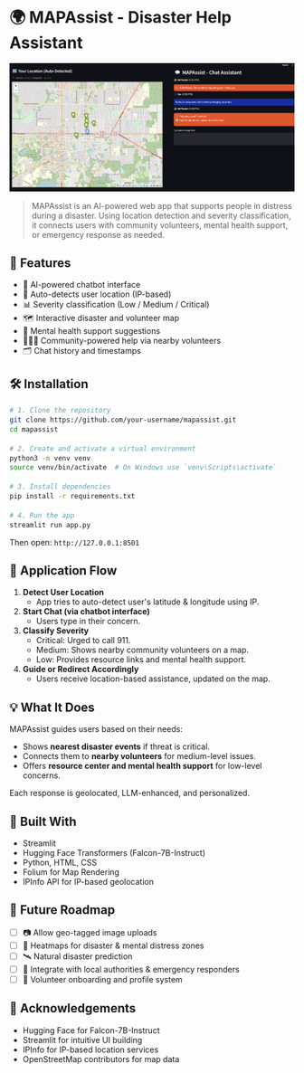 # 🌍 MAPAssist - Disaster Help Assistant

![MAPAssist Banner](assets/demo.png)

> MAPAssist is an AI-powered web app that supports people in distress during a disaster. Using location detection and severity classification, it connects users with community volunteers, mental health support, or emergency response as needed.

## 🚀 Features

- 🤖 AI-powered chatbot interface
- 📍 Auto-detects user location (IP-based)
- 📊 Severity classification (Low / Medium / Critical)
- 🗺️ Interactive disaster and volunteer map
- 🧠 Mental health support suggestions
- 🧑‍🤝‍🧑 Community-powered help via nearby volunteers
- 🗂️ Chat history and timestamps

## 🛠️ Installation

```bash
# 1. Clone the repository
git clone https://github.com/your-username/mapassist.git
cd mapassist

# 2. Create and activate a virtual environment
python3 -m venv venv
source venv/bin/activate  # On Windows use `venv\Scripts\activate`

# 3. Install dependencies
pip install -r requirements.txt

# 4. Run the app
streamlit run app.py
```

Then open: `http://127.0.0.1:8501`

## 🧭 Application Flow

1. **Detect User Location**
   - App tries to auto-detect user's latitude & longitude using IP.
2. **Start Chat (via chatbot interface)**
   - Users type in their concern.
3. **Classify Severity**
   - Critical: Urged to call 911.
   - Medium: Shows nearby community volunteers on a map.
   - Low: Provides resource links and mental health support.
4. **Guide or Redirect Accordingly**
   - Users receive location-based assistance, updated on the map.

## 💡 What It Does

MAPAssist guides users based on their needs:
- Shows **nearest disaster events** if threat is critical.
- Connects them to **nearby volunteers** for medium-level issues.
- Offers **resource center and mental health support** for low-level concerns.

Each response is geolocated, LLM-enhanced, and personalized.

## 🧱 Built With

- Streamlit
- Hugging Face Transformers (Falcon-7B-Instruct)
- Python, HTML, CSS
- Folium for Map Rendering
- IPInfo API for IP-based geolocation

## 🔮 Future Roadmap

- [ ] 📷 Allow geo-tagged image uploads
- [ ] 🧠 Heatmaps for disaster & mental distress zones
- [ ] 🛰️ Natural disaster prediction
- [ ] 🤝 Integrate with local authorities & emergency responders
- [ ] 📝 Volunteer onboarding and profile system

## 🙌 Acknowledgements

- Hugging Face for Falcon-7B-Instruct
- Streamlit for intuitive UI building
- IPInfo for IP-based location services
- OpenStreetMap contributors for map data

